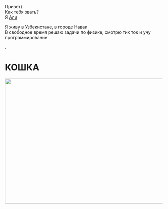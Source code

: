 <html>
	<head>
		<meta charset="UTF-8">
	</head>
	<body>
		Привет)<br>
		Как тебя звать?<br>
		Я <a href="https://t.me/myupi1717">Али</a><br>
		<p>Я живу в Узбекистане, в городе Наваи<br>
		В свободное время решаю задачи по физике, смотрю  тик ток и учу программирование</p>.
		<h1>КОШКА</h1>
		<img src="https://cdnn21.img.ria.ru/images/07e4/0c/0a/1588644193_0:321:3071:2048_1920x0_80_0_0_fee132516d8e1dc34b87ff087c071453.jpg" width="600px" height="400px">
	</body>
</html>
